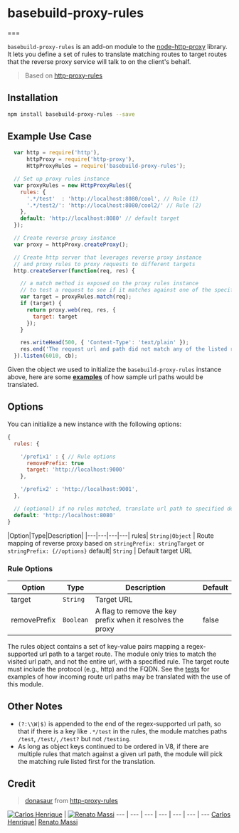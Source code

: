 # basebuild-proxy-rules
===

`basebuild-proxy-rules` is an add-on module to the [node-http-proxy](https://github.com/nodejitsu/node-http-proxy) library. It lets you define a set of rules to translate matching routes to target routes that the reverse proxy service will talk to on the client's behalf.
> Based on [http-proxy-rules](https://github.com/donasaur/http-proxy-rules)

## Installation
```sh
npm install basebuild-proxy-rules --save
```

## Example Use Case
```js
  var http = require('http'),
      httpProxy = require('http-proxy'),
      HttpProxyRules = require('basebuild-proxy-rules');

  // Set up proxy rules instance
  var proxyRules = new HttpProxyRules({
    rules: {
      '.*/test'  : 'http://localhost:8080/cool', // Rule (1)
      '.*/test2/': 'http://localhost:8080/cool2/' // Rule (2)
    },
    default: 'http://localhost:8080' // default target
  });

  // Create reverse proxy instance
  var proxy = httpProxy.createProxy();

  // Create http server that leverages reverse proxy instance
  // and proxy rules to proxy requests to different targets
  http.createServer(function(req, res) {

    // a match method is exposed on the proxy rules instance
    // to test a request to see if it matches against one of the specified rules
    var target = proxyRules.match(req);
    if (target) {
      return proxy.web(req, res, {
        target: target
      });
    }

    res.writeHead(500, { 'Content-Type': 'text/plain' });
    res.end('The request url and path did not match any of the listed rules!');
  }).listen(6010, cb);
```

Given the object we used to initialize the `basebuild-proxy-rules` instance above, here are some [**examples**](test/index.tests.js#L38) of how sample url paths would be translated.

## Options

You can initialize a new instance with the following options:

```js
{
  rules: {

    '/prefix1' : { // Rule options
      removePrefix: true
      target: 'http://localhost:9000'
    },

    '/prefix2' : 'http://localhost:9001',
  },

  // (optional) if no rules matched, translate url path to specified default
  default: 'http://localhost:8080'
}

```
|Option|Type|Description|
|---|---|---|---|
rules| `String|Object` | Route mapping of reverse proxy based on `stringPrefix: stringTarget`  or `stringPrefix: {//options}`
default| `String` | Default target URL

### Rule Options
|Option|Type|Description|Default|
|---|---|---|---|
target| `String` | Target URL
removePrefix | `Boolean` | A flag to remove the key prefix when it resolves the proxy | false


The rules object contains a set of key-value pairs mapping a regex-supported url path to a target route. The module only tries to match the visited url path, and not the entire url, with a specified rule. The target route must include the protocol (e.g., http) and the FQDN. See the [tests](test/index.tests.js) for examples of how incoming route url paths may be translated with the use of this module.

## Other Notes
* `(?:\\W|$)` is appended to the end of the regex-supported url path, so that if there is a key like  `.*/test` in the rules, the module matches paths `/test`, `/test/`, `/test?` but not `/testing`.
* As long as object keys continued to be ordered in V8, if there are multiple rules that match against a given url path, the module will pick the matching rule listed first for the translation.

## Credit
> [donasaur](https://github.com/donasaur) from [http-proxy-rules](https://github.com/donasaur/http-proxy-rules)

[![Carlos Henrique](https://avatars0.githubusercontent.com/u/2482989?v=3&s=96)](https://github.com/carloshpds) | [![Renato Massi](https://avatars3.githubusercontent.com/u/14281128?v=3&s=96)](https://github.com/RPereiraRedspark)
--- | --- | --- | --- | --- | --- | ---
[Carlos Henrique](https://github.com/carloshpds)| [Renato Massi](https://github.com/RPereiraRedspark)

